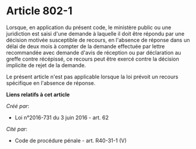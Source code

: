 # Article 802-1

Lorsque,  en application du présent code, le ministère public ou une juridiction  est saisi d'une demande à laquelle il doit
être répondu par une décision  motivée susceptible de recours, en l'absence de réponse dans un délai  de deux mois à compter
de la demande effectuée par lettre recommandée  avec demande d'avis de réception ou par déclaration au greffe contre
récépissé, ce recours peut être exercé contre la décision implicite de  rejet de la demande. 

Le présent article n'est pas applicable lorsque la loi prévoit un recours spécifique en l'absence de réponse.

**Liens relatifs à cet article**

_Créé par_:

  - Loi n°2016-731 du 3 juin 2016 - art. 62

_Cité par_:

  - Code de procédure pénale - art. R40-31-1 (V)
